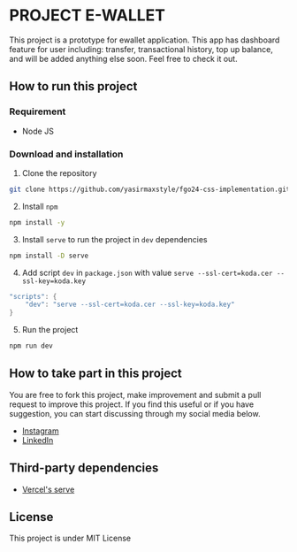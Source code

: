 # PROJECT E-WALLET

This project is a prototype for ewallet application. This app has dashboard feature for user including: transfer, transactional history, top up balance, and will be added anything else soon. Feel free to check it out.

## How to run this project
### Requirement
- Node JS
### Download and installation

1. Clone the repository
```sh
git clone https://github.com/yasirmaxstyle/fgo24-css-implementation.git
```
2. Install `npm`
```sh
npm install -y
```
3. Install `serve` to run the project in `dev` dependencies
```sh
npm install -D serve
```
4. Add script `dev` in `package.json` with value `serve --ssl-cert=koda.cer --ssl-key=koda.key`
```c
"scripts": {
    "dev": "serve --ssl-cert=koda.cer --ssl-key=koda.key"
}
```
5. Run the project
```sh
npm run dev
```
## How to take part in this project
You are free to fork this project, make improvement and submit a pull request to improve this project. If you find this useful or if you have suggestion, you can start discussing through my social media below.
- [Instagram](https://www.instagram.com/yasirmaxstyle/)
- [LinkedIn](https://www.linkedin.com/in/muhamad-yasir-806230117/)
## Third-party dependencies
- [Vercel's serve](https://www.npmjs.com/package/serve)
## License
This project is under MIT License